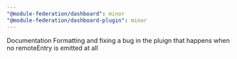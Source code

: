 ```yaml
---
"@module-federation/dashboard": minor
"@module-federation/dashboard-plugin": minor
---
```


Documentation Formatting and fixing a bug in the pluign that happens when no remoteEntry is emitted at all
